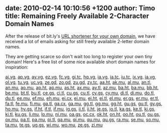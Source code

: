 date: 2010-02-14 10:10:56 +1200
author: Timo
title: Remaining Freely Available 2-Character Domain Names
----

After the release of bit.ly's [URL shortener for your own domain](https://iwantmyname.com/services/url-shortener/bit.ly-pro-custom-domain-short-url-forwarding-service), we have received a lot of emails asking for still freely available 2-letter domain names.

They are getting scarce so don't wait too long to register your own tiny domain! Here's a free list of some nice available short domain names for inspiration:

[aj.vg](https://iwantmyname.com/search/?domain=aj.vg), 
[ap.vg](https://iwantmyname.com/search/?domain=ap.vg), 
[ay.vg](https://iwantmyname.com/search/?domain=ay.vg), 
[ez.vg](https://iwantmyname.com/search/?domain=ez.vg), 
[fc.vg](https://iwantmyname.com/search/?domain=fc.vg), 
[gi.tc](https://iwantmyname.com/search/?domain=gi.tc), 
[hq.vg](https://iwantmyname.com/search/?domain=hq.vg), 
[ia.vg](https://iwantmyname.com/search/?domain=ia.vg), 
[ia.tc](https://iwantmyname.com/search/?domain=ia.tc), 
[iu.tc](https://iwantmyname.com/search/?domain=iu.tc), 
[ix.vg](https://iwantmyname.com/search/?domain=ix.vg), 
[ja.vg](https://iwantmyname.com/search/?domain=ja.vg), 
[ol.vg](https://iwantmyname.com/search/?domain=ol.vg), 
[tu.vg](https://iwantmyname.com/search/?domain=tu.vg), 
[uc.vg](https://iwantmyname.com/search/?domain=uc.vg), 
[ze.gd](https://iwantmyname.com/search/?domain=ze.gd), 
[zo.gd](https://iwantmyname.com/search/?domain=zo.gd), 
[zu.gd](https://iwantmyname.com/search/?domain=zu.gd), 
[zy.tc](https://iwantmyname.com/search/?domain=zy.tc), 
[aa.ht](https://iwantmyname.com/search/?domain=aa.ht), 
[ak.mu](https://iwantmyname.com/search/?domain=ak.mu), 
[al.mu](https://iwantmyname.com/search/?domain=al.mu), 
[an.tl](https://iwantmyname.com/search/?domain=an.tl), 
[an.mu](https://iwantmyname.com/search/?domain=an.mu), 
[ao.mu](https://iwantmyname.com/search/?domain=ao.mu), 
[ap.ht](https://iwantmyname.com/search/?domain=ap.ht), 
[ap.mu](https://iwantmyname.com/search/?domain=ap.mu), 
[as.ht](https://iwantmyname.com/search/?domain=as.ht), 
[ax.mu](https://iwantmyname.com/search/?domain=ax.mu), 
[ay.tl](https://iwantmyname.com/search/?domain=ay.tl), 
[az.mu](https://iwantmyname.com/search/?domain=az.mu), 
[ba.ht](https://iwantmyname.com/search/?domain=ba.ht), 
[ba.mu](https://iwantmyname.com/search/?domain=ba.mu), 
[bb.ht](https://iwantmyname.com/search/?domain=bb.ht), 
[be.mu](https://iwantmyname.com/search/?domain=be.mu), 
[bt.tl](https://iwantmyname.com/search/?domain=bt.tl), 
[bu.tl](https://iwantmyname.com/search/?domain=bu.tl), 
[ce.gs](https://iwantmyname.com/search/?domain=ce.gs), 
[ci.tl](https://iwantmyname.com/search/?domain=ci.tl), 
[cu.gs](https://iwantmyname.com/search/?domain=cu.gs), 
[cu.tl](https://iwantmyname.com/search/?domain=cu.tl), 
[cy.gs](https://iwantmyname.com/search/?domain=cy.gs), 
[cy.mu](https://iwantmyname.com/search/?domain=cy.mu), 
[di.tl](https://iwantmyname.com/search/?domain=di.tl), 
[di.mu](https://iwantmyname.com/search/?domain=di.mu), 
[do.tl](https://iwantmyname.com/search/?domain=do.tl), 
[du.tl](https://iwantmyname.com/search/?domain=du.tl), 
[ee.mu](https://iwantmyname.com/search/?domain=ee.mu), 
[ef.mu](https://iwantmyname.com/search/?domain=ef.mu), 
[eh.mu](https://iwantmyname.com/search/?domain=eh.mu), 
[ei.cx](https://iwantmyname.com/search/?domain=ei.cx), 
[ei.mu](https://iwantmyname.com/search/?domain=ei.mu), 
[ei.ht](https://iwantmyname.com/search/?domain=ei.ht), 
[ei.tl](https://iwantmyname.com/search/?domain=ei.tl), 
[el.mu](https://iwantmyname.com/search/?domain=el.mu), 
[er.gs](https://iwantmyname.com/search/?domain=er.gs), 
[er.mu](https://iwantmyname.com/search/?domain=er.mu), 
[er.tl](https://iwantmyname.com/search/?domain=er.tl), 
[fa.tl](https://iwantmyname.com/search/?domain=fa.tl), 
[fe.mu](https://iwantmyname.com/search/?domain=fe.mu), 
[fi.mu](https://iwantmyname.com/search/?domain=fi.mu), 
[ga.tl](https://iwantmyname.com/search/?domain=ga.tl), 
[ga.cx](https://iwantmyname.com/search/?domain=ga.cx), 
[ga.mu](https://iwantmyname.com/search/?domain=ga.mu), 
[gg.tl](https://iwantmyname.com/search/?domain=gg.tl), 
[gg.mu](https://iwantmyname.com/search/?domain=gg.mu), 
[gg.ht](https://iwantmyname.com/search/?domain=gg.ht), 
[gu.gs](https://iwantmyname.com/search/?domain=gu.gs), 
[gu.tl](https://iwantmyname.com/search/?domain=gu.tl), 
[gy.gs](https://iwantmyname.com/search/?domain=gy.gs), 
[ho.mu](https://iwantmyname.com/search/?domain=ho.mu), 
[hy.gs](https://iwantmyname.com/search/?domain=hy.gs), 
[if.ht](https://iwantmyname.com/search/?domain=if.ht), 
[if.tl](https://iwantmyname.com/search/?domain=if.tl), 
[if.mu](https://iwantmyname.com/search/?domain=if.mu), 
[ig.gs](https://iwantmyname.com/search/?domain=ig.gs), 
[ii.tl](https://iwantmyname.com/search/?domain=ii.tl), 
[ii.ht](https://iwantmyname.com/search/?domain=ii.ht), 
[je.gs](https://iwantmyname.com/search/?domain=je.gs), 
[jo.tl](https://iwantmyname.com/search/?domain=jo.tl), 
[ka.gs](https://iwantmyname.com/search/?domain=ka.gs), 
[ke.tl](https://iwantmyname.com/search/?domain=ke.tl), 
[ki.gs](https://iwantmyname.com/search/?domain=ki.gs), 
[ki.tl](https://iwantmyname.com/search/?domain=ki.tl), 
[ku.gs](https://iwantmyname.com/search/?domain=ku.gs), 
[li.mu](https://iwantmyname.com/search/?domain=li.mu), 
[lo.mu](https://iwantmyname.com/search/?domain=lo.mu), 
[ni.mu](https://iwantmyname.com/search/?domain=ni.mu), 
[oa.gs](https://iwantmyname.com/search/?domain=oa.gs), 
[oc.cx](https://iwantmyname.com/search/?domain=oc.cx), 
[ok.ht](https://iwantmyname.com/search/?domain=ok.ht), 
[on.ht](https://iwantmyname.com/search/?domain=on.ht), 
[oo.ht](https://iwantmyname.com/search/?domain=oo.ht), 
[ou.tl](https://iwantmyname.com/search/?domain=ou.tl), 
[ou.gs](https://iwantmyname.com/search/?domain=ou.gs), 
[ox.mu](https://iwantmyname.com/search/?domain=ox.mu), 
[pa.tl](https://iwantmyname.com/search/?domain=pa.tl), 
[pa.mu](https://iwantmyname.com/search/?domain=pa.mu), 
[pi.tl](https://iwantmyname.com/search/?domain=pi.tl), 
[qa.mu](https://iwantmyname.com/search/?domain=qa.mu), 
[qi.mu](https://iwantmyname.com/search/?domain=qi.mu), 
[qu.mu](https://iwantmyname.com/search/?domain=qu.mu), 
[qu.gs](https://iwantmyname.com/search/?domain=qu.gs), 
[ra.mu](https://iwantmyname.com/search/?domain=ra.mu), 
[se.mu](https://iwantmyname.com/search/?domain=se.mu), 
[so.mu](https://iwantmyname.com/search/?domain=so.mu), 
[ta.mu](https://iwantmyname.com/search/?domain=ta.mu), 
[te.gs](https://iwantmyname.com/search/?domain=te.gs), 
[ug.gs](https://iwantmyname.com/search/?domain=ug.gs), 
[wi.mu](https://iwantmyname.com/search/?domain=wi.mu), 
[wo.mu](https://iwantmyname.com/search/?domain=wo.mu), 
[ze.gs](https://iwantmyname.com/search/?domain=ze.gs), 
[zi.mu](https://iwantmyname.com/search/?domain=zi.mu)
